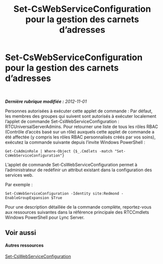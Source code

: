 ﻿---
title: Set-CsWebServiceConfiguration pour la gestion des carnets d’adresses
TOCTitle: Set-CsWebServiceConfiguration pour la gestion des carnets d’adresses
ms:assetid: 79d0edf5-23f3-4845-a7b7-e11b5a928bab
ms:mtpsurl: https://technet.microsoft.com/fr-fr/library/Gg429709(v=OCS.15)
ms:contentKeyID: 49297804
ms.date: 05/20/2016
mtps_version: v=OCS.15
ms.translationtype: HT
---

# Set-CsWebServiceConfiguration pour la gestion des carnets d’adresses

 

_**Dernière rubrique modifiée :** 2012-11-01_

Personnes autorisées à exécuter cette applet de commande : Par défaut, les membres des groupes qui suivent sont autorisés à exécuter localement l’applet de commande Set-CsWebServiceConfiguration : RTCUniversalServerAdmins. Pour retourner une liste de tous les rôles RBAC (Contrôle d’accès basé sur un rôle) auxquels cette applet de commande a été affectée (y compris les rôles RBAC personnalisés créés par vos soins), exécutez la commande suivante depuis l’invite Windows PowerShell :

    Get-CsAdminRole | Where-Object {$_.Cmdlets -match "Set-CsWebServiceConfiguration"}

L’applet de commande Set-CsWebServiceConfiguration permet à l’administrateur de redéfinir un attribut existant dans la configuration des services web.

Par exemple :

    Set-CsWebServiceConfiguration -Identity site:Redmond -EnableGroupExpansion $True

Pour une description détaillée de la commande complète, reportez-vous aux ressources suivantes dans la référence principale des RTCCmdlets Windows PowerShell pour Lync Server.

## Voir aussi

#### Autres ressources

[Set-CsWebServiceConfiguration](set-cswebserviceconfiguration.md)

